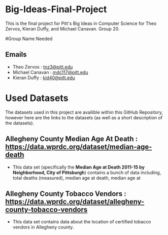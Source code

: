 # Big-Ideas-Final-Project
This is the final project for Pitt's Big Ideas in Computer Science for Theo Zervos, Kieran Duffy, and Michael Canavan. Group 20.

#Group Name Needed

## Emails
* Theo Zervos : tnz3@pitt.edu
* Michael Canavan : mdc117@pitt.edu
* Kieran Duffy : kid40@pitt.edu


# Used Datasets
The datasets used in this project are availible within this GitHub Repository, however here are the links to the datasets (as well as a short description of the datasets).

## Allegheny County Median Age At Death : https://data.wprdc.org/dataset/median-age-death
* This data set (specifically the **Median Age at Death 2011-15 by Neighborhood, City of Pittsburgh**) contains a bunch of data including, total deaths (measured), median age at death, median age at

## Allegheny County Tobacco Vendors : https://data.wprdc.org/dataset/allegheny-county-tobacco-vendors
* This data set contains data about the location of certified tobacco vendors in Allegheny county. 
